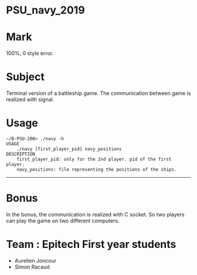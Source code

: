 # PSU_navy_2019

# Mark
100%, 0 style error.

# Subject
Terminal version of a battleship game.
The communication between game is realized with signal.

# Usage
```
∼/B-PSU-200> ./navy -h
USAGE
    ./navy [first_player_pid] navy_positions
DESCRIPTION
    first_player_pid: only for the 2nd player. pid of the first player.
    navy_positions: file representing the positions of the ships.
```

-----
# Bonus

In the bonus, the communication is realized with C socket.
So two players can play the game on two different computers.

# Team : Epitech First year students
- Aurelien Joncour
- Simon Racaud
